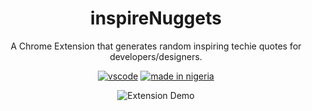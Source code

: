 <div align="center">

# inspireNuggets

A Chrome Extension that generates random inspiring techie quotes for developers/designers.

[![vscode](https://img.shields.io/badge/vscode-v1.12+-373277.svg?style=for-the-badge)](https://code.visualstudio.com/updates/v1_12) [![made in nigeria](https://img.shields.io/badge/made%20in-nigeria-008751.svg?style=for-the-badge)](https://github.com/acekyd/made-in-nigeria)

![Extension Demo](https://res.cloudinary.com/iambeejayayo/image/upload/v1544623688/inspire.gif)

</div>
